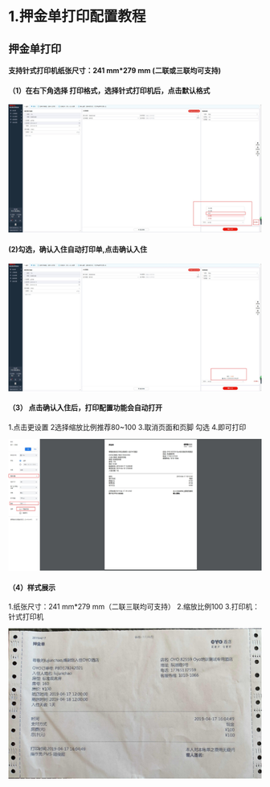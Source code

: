 # 1.押金单打印配置教程

## 押金单打印

#### 支持针式打印机纸张尺寸：241 mm\*279 mm \(二联或三联均可支持\)

#### （1）在右下角选择 打印格式，选择针式打印机后，点击默认格式

![](../../.gitbook/assets/1.jpg)

#### \(2\)勾选，确认入住自动打印单,点击确认入住

![](../../.gitbook/assets/13.jpg)

#### （3） 点击确认入住后，打印配置功能会自动打开

1.点击更设置                                                                                                                           2选择缩放比例推荐80~100                                                                                                  3.取消页面和页脚 勾选                                                                                                       4.即可打印

![](../../.gitbook/assets/14.jpg)

#### （4）样式展示  

1.纸张尺寸：241 mm\*279 mm（二联三联均可支持）                                                                                                                           2.缩放比例100                                                                                                                                                                                                       3.打印机：针式打印机  

![](../../.gitbook/assets/image%20%28845%29.png)



